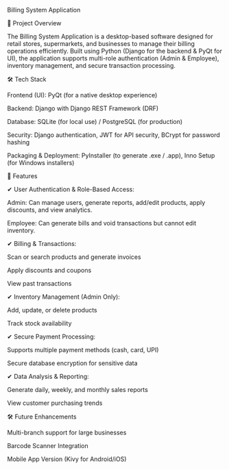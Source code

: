 Billing System Application

📌 Project Overview

The Billing System Application is a desktop-based software designed for retail stores, supermarkets, and businesses to manage their billing operations efficiently. Built using Python (Django for the backend & PyQt for UI), the application supports multi-role authentication (Admin & Employee), inventory management, and secure transaction processing.

🛠️ Tech Stack

Frontend (UI): PyQt (for a native desktop experience)

Backend: Django with Django REST Framework (DRF)

Database: SQLite (for local use) / PostgreSQL (for production)

Security: Django authentication, JWT for API security, BCrypt for password hashing

Packaging & Deployment: PyInstaller (to generate .exe / .app), Inno Setup (for Windows installers)


🚀 Features

✔ User Authentication & Role-Based Access:

Admin: Can manage users, generate reports, add/edit products, apply discounts, and view analytics.

Employee: Can generate bills and void transactions but cannot edit inventory.


✔ Billing & Transactions:

Scan or search products and generate invoices

Apply discounts and coupons

View past transactions


✔ Inventory Management (Admin Only):

Add, update, or delete products

Track stock availability


✔ Secure Payment Processing:

Supports multiple payment methods (cash, card, UPI)

Secure database encryption for sensitive data


✔ Data Analysis & Reporting:

Generate daily, weekly, and monthly sales reports

View customer purchasing trends


🛠 Future Enhancements

Multi-branch support for large businesses

Barcode Scanner Integration

Mobile App Version (Kivy for Android/iOS)
